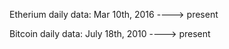 Etherium daily data:  Mar 10th, 2016 ----> present



Bitcoin daily data:  July 18th, 2010 ----> present
